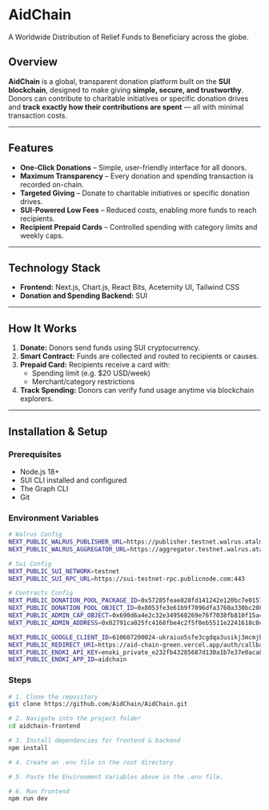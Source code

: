 # AidChain
A Worldwide Distribution of Relief Funds to Beneficiary across the globe.

## Overview
**AidChain** is a global, transparent donation platform built on the **SUI blockchain**, designed to make giving **simple, secure, and trustworthy**. Donors can contribute to charitable initiatives or specific donation drives and **track exactly how their contributions are spent** — all with minimal transaction costs.

---

## Features
- **One-Click Donations** – Simple, user-friendly interface for all donors.
- **Maximum Transparency** – Every donation and spending transaction is recorded on-chain.
- **Targeted Giving** – Donate to charitable initiatives or specific donation drives.
- **SUI-Powered Low Fees** – Reduced costs, enabling more funds to reach recipients.
- **Recipient Prepaid Cards** – Controlled spending with category limits and weekly caps.

---

## Technology Stack
- **Frontend:** Next.js, Chart.js, React Bits, Aceternity UI, Tailwind CSS
- **Donation and Spending Backend:** SUI

---

## How It Works
1. **Donate:** Donors send funds using SUI cryptocurrency.
2. **Smart Contract:** Funds are collected and routed to recipients or causes.
3. **Prepaid Card:** Recipients receive a card with:
   - Spending limit (e.g. $20 USD/week)
   - Merchant/category restrictions
4. **Track Spending:** Donors can verify fund usage anytime via blockchain explorers.

---

## Installation & Setup

### Prerequisites
- Node.js 18+
- SUI CLI installed and configured
- The Graph CLI
- Git

### Environment Variables
```bash
# Walrus Config
NEXT_PUBLIC_WALRUS_PUBLISHER_URL=https://publisher.testnet.walrus.atalma.io
NEXT_PUBLIC_WALRUS_AGGREGATOR_URL=https://aggregator.testnet.walrus.atalma.io

# Sui Config
NEXT_PUBLIC_SUI_NETWORK=testnet
NEXT_PUBLIC_SUI_RPC_URL=https://sui-testnet-rpc.publicnode.com:443

# Contracts Config
NEXT_PUBLIC_DONATION_POOL_PACKAGE_ID=0x57285feae828fd141242e120bc7e0157793800fcb35961e98537533aa440d971
NEXT_PUBLIC_DONATION_POOL_OBJECT_ID=0x8053fe3e61b9f7096dfa3760a330bc208d4507b3ceaddae4fb4e3dd5ee715ee5
NEXT_PUBLIC_ADMIN_CAP_OBJECT=0x690d6a4e2c32e349568269e76f7038fb810f15a4d07f67951af3c46600e3330d
NEXT_PUBLIC_ADMIN_ADDRESS=0x02791ca025fc4168fbe4c2f5f0eb5511e2241618c8c635d27dcdde5b37a40086

NEXT_PUBLIC_GOOGLE_CLIENT_ID=610607200024-ukraiuo5sfe3cgdqa3usikj3mcmjb4d5.apps.googleusercontent.com
NEXT_PUBLIC_REDIRECT_URI=https://aid-chain-green.vercel.app/auth/callback
NEXT_PUBLIC_ENOKI_API_KEY=enoki_private_e232fb43285687d130a1b7e37e0aca85
NEXT_PUBLIC_ENOKI_APP_ID=aidchain
```

### Steps
```bash
# 1. Clone the repository
git clone https://github.com/AidChain/AidChain.git

# 2. Navigate into the project folder
cd aidchain-frontend

# 3. Install dependencies for frontend & backend
npm install

# 4. Create an .env file in the root directory

# 5. Paste the Environment Variables above in the .env file.

# 6. Run frontend
npm run dev
```

